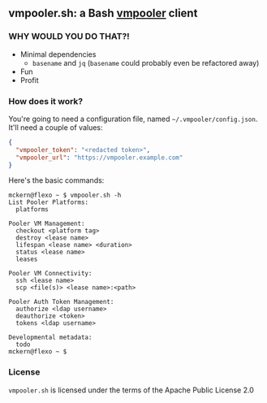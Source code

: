 ## vmpooler.sh: a Bash [vmpooler](https://github.com/puppetlabs/vmpooler/) client

### WHY WOULD YOU DO THAT?!

* Minimal dependencies
  * `basename` and `jq` (`basename` could probably even be refactored away)
* Fun
* Profit

### How does it work?

You're going to need a configuration file, named `~/.vmpooler/config.json`. It'll need a couple of values:

```json
{
  "vmpooler_token": "<redacted token>",
  "vmpooler_url": "https://vmpooler.example.com"
}
```

Here's the basic commands:

```
mckern@flexo ~ $ vmpooler.sh -h
List Pooler Platforms:
  platforms

Pooler VM Management:
  checkout <platform tag>
  destroy <lease name>
  lifespan <lease name> <duration>
  status <lease name>
  leases

Pooler VM Connectivity:
  ssh <lease name>
  scp <file(s)> <lease name>:<path>

Pooler Auth Token Management:
  authorize <ldap username>
  deauthorize <token>
  tokens <ldap username>

Developmental metadata:
  todo
mckern@flexo ~ $
```

### License

`vmpooler.sh` is licensed under the terms of the Apache Public License 2.0

